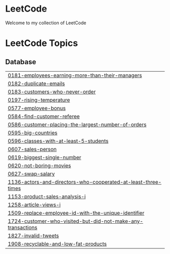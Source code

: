 # LeetCode
Welcome to my collection of LeetCode

<!---LeetCode Topics Start-->
# LeetCode Topics
## Database
|  |
| ------- |
| [0181-employees-earning-more-than-their-managers](https://github.com/GabrielleInData/LeetCode/tree/master/0181-employees-earning-more-than-their-managers) |
| [0182-duplicate-emails](https://github.com/GabrielleInData/LeetCode/tree/master/0182-duplicate-emails) |
| [0183-customers-who-never-order](https://github.com/GabrielleInData/LeetCode/tree/master/0183-customers-who-never-order) |
| [0197-rising-temperature](https://github.com/GabrielleInData/LeetCode/tree/master/0197-rising-temperature) |
| [0577-employee-bonus](https://github.com/GabrielleInData/LeetCode/tree/master/0577-employee-bonus) |
| [0584-find-customer-referee](https://github.com/GabrielleInData/LeetCode/tree/master/0584-find-customer-referee) |
| [0586-customer-placing-the-largest-number-of-orders](https://github.com/GabrielleInData/LeetCode/tree/master/0586-customer-placing-the-largest-number-of-orders) |
| [0595-big-countries](https://github.com/GabrielleInData/LeetCode/tree/master/0595-big-countries) |
| [0596-classes-with-at-least-5-students](https://github.com/GabrielleInData/LeetCode/tree/master/0596-classes-with-at-least-5-students) |
| [0607-sales-person](https://github.com/GabrielleInData/LeetCode/tree/master/0607-sales-person) |
| [0619-biggest-single-number](https://github.com/GabrielleInData/LeetCode/tree/master/0619-biggest-single-number) |
| [0620-not-boring-movies](https://github.com/GabrielleInData/LeetCode/tree/master/0620-not-boring-movies) |
| [0627-swap-salary](https://github.com/GabrielleInData/LeetCode/tree/master/0627-swap-salary) |
| [1136-actors-and-directors-who-cooperated-at-least-three-times](https://github.com/GabrielleInData/LeetCode/tree/master/1136-actors-and-directors-who-cooperated-at-least-three-times) |
| [1153-product-sales-analysis-i](https://github.com/GabrielleInData/LeetCode/tree/master/1153-product-sales-analysis-i) |
| [1258-article-views-i](https://github.com/GabrielleInData/LeetCode/tree/master/1258-article-views-i) |
| [1509-replace-employee-id-with-the-unique-identifier](https://github.com/GabrielleInData/LeetCode/tree/master/1509-replace-employee-id-with-the-unique-identifier) |
| [1724-customer-who-visited-but-did-not-make-any-transactions](https://github.com/GabrielleInData/LeetCode/tree/master/1724-customer-who-visited-but-did-not-make-any-transactions) |
| [1827-invalid-tweets](https://github.com/GabrielleInData/LeetCode/tree/master/1827-invalid-tweets) |
| [1908-recyclable-and-low-fat-products](https://github.com/GabrielleInData/LeetCode/tree/master/1908-recyclable-and-low-fat-products) |
<!---LeetCode Topics End-->
